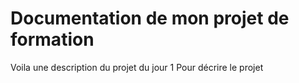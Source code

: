 # Documentation de mon projet de formation
Voila une description du projet du jour 1
Pour décrire le projet
